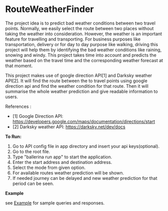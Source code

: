 # RouteWeatherFinder
The project idea is to predict bad weather conditions between two travel points.
Normally, we easily select the route between two places without taking the weather into consideration. 
However, the weather is an important feature for travelling and transporting.
For business purposes like transportation, delivery or for day to day purpose like walking, driving this project will help them by identifying the bad weather conditions like raining, snowing and windy. This project takes time into account and predicts the weather based on the travel time and the corresponding weather forecast at that moment.

This project makes use of google direction API[1] and Darksky weather API[2]. It will find the route between the to
travel points using google direction api and find the weather condition for that route. 
Then it will  summarise the whole weather prediction and give readable information to users. 

References : 
* [1] Google Direction API: https://developers.google.com/maps/documentation/directions/start
* [2] Darksky weather API: https://darksky.net/dev/docs

**To Run:**
1. Go to API config file in app directory and insert your api keys(optional).
2. Go to the root file.
3. Type "ballerina run app" to start the application.
4. Enter the start address and destination address.
5. Select the mode from given option.
6. For available routes weather prediction will be shown.
7. If needed journey can be delayed and new weather prediction for that period can be seen.


**Example**

see [Example](Example.md) for sample queries and responses.

